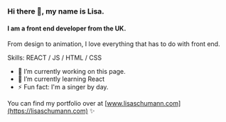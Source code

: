 ### Hi there 👋, my name is Lisa.
#### I am a front end developer from the UK.
<!--![Illustration of a woman with parrots on her head.](https://lisaschumann.com/resources/images/unused/kaja-paradiek-illustration-lisa-schumann.gif)-->

From design to animation, I love everything that has to do with front end.

Skills: REACT / JS / HTML / CSS

- 🔭 I’m currently working on this page. 
- 🌱 I’m currently learning React 
- ⚡ Fun fact: I'm a singer by day. 

You can find my portfolio over at [www.lisaschumann.com](https://lisaschumann.com) ✨



<!--
**lisaschumann/lisaschumann** is a ✨ _special_ ✨ repository because its `README.md` (this file) appears on your GitHub profile.

Here are some ideas to get you started:

- 🔭 I’m currently working on ...
- 🌱 I’m currently learning ...
- 👯 I’m looking to collaborate on ...
- 🤔 I’m looking for help with ...
- 💬 Ask me about ...
- 📫 How to reach me: ...
- 😄 Pronouns: ...
- ⚡ Fun fact: ...
-->
